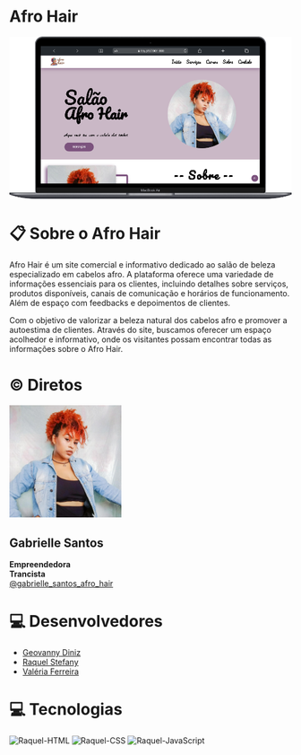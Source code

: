 # Afro Hair

<img src="afroHair.png">
<br>

# 📋 Sobre o Afro Hair

<p>
    Afro Hair é um site comercial e informativo dedicado ao salão de beleza especializado em cabelos afro. A plataforma oferece uma variedade de informações essenciais para os clientes, incluindo detalhes sobre serviços, produtos disponíveis, canais de comunicação e horários de funcionamento. Além de espaço com feedbacks e depoimentos de clientes.
</p>
<p>
    Com o objetivo de valorizar a beleza natural dos cabelos afro e promover a autoestima de clientes. Através do site, buscamos oferecer um espaço acolhedor e informativo, onde os visitantes possam encontrar todas as informações sobre o Afro Hair.
</p>

# ©️ Diretos

<img src="./assets/img/gabrielle.JPG" style="width: 200px;">
<h2>
    Gabrielle Santos
</h2>
<p>
    <strong>Empreendedora</strong>
    <br>
    <strong>Trancista</strong>
    <br>
    <a href="https://www.instagram.com/gabrielle_santos_afro_hair/">
        @gabrielle_santos_afro_hair
    </a>
</p>

# 💻 Desenvolvedores
- <a href="">Geovanny Diniz</a>
- <a href="https://github.com/RaquelStefany/">Raquel Stefany</a>
- <a href="https://github.com/valeria-ferreira/">Valéria Ferreira</a>

# 💻 Tecnologias
<p>  
    <img src="https://img.shields.io/badge/HTML5-E34F26?style=for-the-badge&logo=html5&logoColor=white" alt="Raquel-HTML"/> 
    <img src="https://img.shields.io/badge/CSS3-1572B6?style=for-the-badge&logo=css3&logoColor=white" alt="Raquel-CSS" />  
    <img src="https://img.shields.io/badge/JavaScript-F7DF1E?style=for-the-badge&logo=javascript&logoColor=black" alt="Raquel-JavaScript" />
</p>